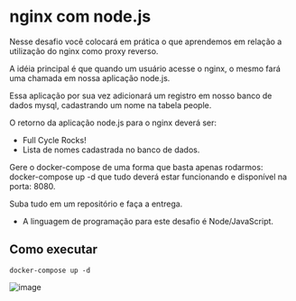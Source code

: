 # nginx com node.js

Nesse desafio você colocará em prática o que aprendemos em relação a utilização do nginx como proxy reverso. 

A idéia principal é que quando um usuário acesse o nginx, o mesmo fará uma chamada em nossa aplicação node.js. 

Essa aplicação por sua vez adicionará um registro em nosso banco de dados mysql, cadastrando um nome na tabela people.

O retorno da aplicação node.js para o nginx deverá ser:

- Full Cycle Rocks!
- Lista de nomes cadastrada no banco de dados.

Gere o docker-compose de uma forma que basta apenas rodarmos: docker-compose up -d que tudo deverá estar funcionando e disponível na porta: 8080.

Suba tudo em um repositório e faça a entrega.

* A linguagem de programação para este desafio é Node/JavaScript.

## Como executar
```
docker-compose up -d
```
![image](https://github.com/and-araujo-cavalcante/docker-nginx-com-node/assets/133878123/e27ef4f7-4cb7-4350-8d68-df8166c6c75f)
